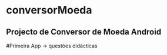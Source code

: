 # conversorMoeda
Projecto de Conversor de Moeda Android
---------------
#Primeira App -> questões didácticas 

